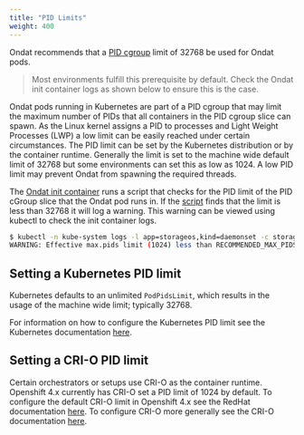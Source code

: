 ```yaml
---
title: "PID Limits"
weight: 400
---
```


Ondat recommends that a [PID
cgroup](https://www.kernel.org/doc/html/latest/admin-guide/cgroup-v2.html#pid)
limit of 32768 be used for Ondat pods.

> Most environments fulfill this prerequisite by default. Check the
> Ondat init container logs as shown below to ensure this is the case.

Ondat pods running in Kubernetes are part of a PID cgroup that may limit
the maximum number of PIDs that all containers in the PID cgroup slice can
spawn. As the Linux kernel assigns a PID to processes and Light Weight
Processes (LWP) a low limit can be easily reached under certain circumstances.
The PID limit can be set by the Kubernetes distribution or by the container
runtime. Generally the limit is set to the machine wide default limit of 32768
but some environments can set this as low as 1024. A low PID limit may prevent
Ondat from spawning the required threads.

The [Ondat init container]( https://github.com/storageos/init ) runs a script
that checks for the PID limit of the PID cGroup slice that the Ondat pod
runs in. If the
[script](https://github.com/storageos/init/blob/master/scripts/02-limits/limits.sh)
finds that the limit is less than 32768 it will log a warning. This warning can
be viewed using kubectl to check the init container logs.

```bash
$ kubectl -n kube-system logs -l app=storageos,kind=daemonset -c storageos-init
WARNING: Effective max.pids limit (1024) less than RECOMMENDED_MAX_PIDS_LIMIT (32768)
```

## Setting a Kubernetes PID limit

Kubernetes defaults to an unlimited `PodPidsLimit`, which results in the usage of
the machine wide limit; typically 32768.

For information on how to configure the Kubernetes PID limit see the Kubernetes
documentation
[here](https://kubernetes.io/docs/tasks/administer-cluster/kubelet-config-file/).

## Setting a CRI-O PID limit

Certain orchestrators or setups use CRI-O as the container runtime. Openshift
4.x currently has CRI-O set a PID limit of 1024 by default. To configure the
default CRI-O limit in Openshift 4.x see the RedHat documentation
[here](https://access.redhat.com/solutions/5305611). To configure CRI-O more
generally see the CRI-O documentation
[here](https://github.com/cri-o/cri-o/blob/master/docs/crio.conf.5.md).
